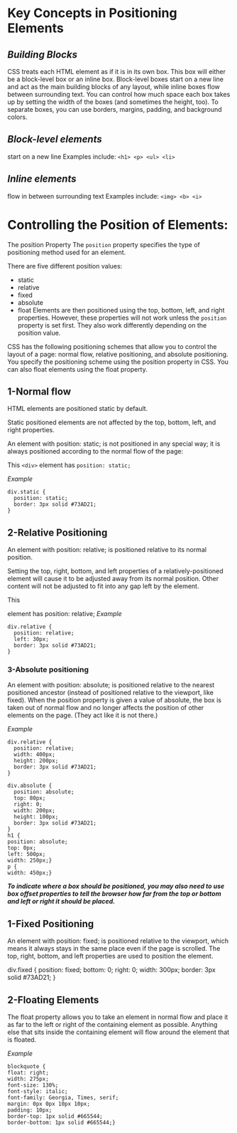 # Key Concepts in Positioning Elements
## *Building Blocks*

CSS treats each HTML element as if it is in its own box. This box will either be a block-level box or an inline box. Block-level boxes start on a new line and act as the main building blocks of any layout, while inline boxes flow between surrounding text. You can control how much space each box takes up by setting the width of the boxes (and sometimes the height, too). To separate boxes, you can use borders, margins, padding, and background colors.

## *Block-level elements*

start on a new line Examples include: `<h1> <p> <ul> <li>`

## *Inline elements*

flow in between surrounding text Examples include: `<img> <b> <i>`

# Controlling the Position of Elements:
The position Property The `position` property specifies the type of positioning method used for an element.

There are five different position values:

- static
- relative
- fixed
- absolute
- float
Elements are then positioned using the top, bottom, left, and right properties. However, these properties will not work unless the `position` property is set first. They also work differently depending on the position value.

CSS has the following positioning schemes that allow you to control
the layout of a page: normal flow, relative positioning, and absolute
positioning. You specify the positioning scheme using the position
property in CSS. You can also float elements using the float property.



## 1-Normal flow
HTML elements are positioned static by default.

Static positioned elements are not affected by the top, bottom, left, and right properties.

An element with position: static; is not positioned in any special way; it is always positioned according to the normal flow of the page:

This `<div>` element has `position: static;`

*Example*

```  
div.static {
  position: static;
  border: 3px solid #73AD21;
}
```
## 2-Relative Positioning
An element with position: relative; is positioned relative to its normal position.

Setting the top, right, bottom, and left properties of a relatively-positioned element will cause it to be adjusted away from its normal position. Other content will not be adjusted to fit into any gap left by the element.

This

element has position: relative;
*Example*

```
div.relative {
  position: relative;
  left: 30px;
  border: 3px solid #73AD21;
}
```
### 3-Absolute positioning
An element with position: absolute; is positioned relative to the nearest positioned ancestor (instead of positioned relative to the viewport, like fixed). When the position property is given a value of absolute, the box is taken out of normal flow and no longer affects the position of other elements on the page. (They act like it is not there.)

*Example*

```
div.relative {
  position: relative;
  width: 400px;
  height: 200px;
  border: 3px solid #73AD21;
}

div.absolute {
  position: absolute;
  top: 80px;
  right: 0;
  width: 200px;
  height: 100px;
  border: 3px solid #73AD21;
}
h1 {
position: absolute;
top: 0px;
left: 500px;
width: 250px;}
p {
width: 450px;}
```

***To indicate where a box should be positioned, you may also need to use
box offset properties to tell the browser how far from the top or bottom
and left or right it should be placed.***

## 1-Fixed Positioning
An element with position: fixed; is positioned relative to the viewport, which means it always stays in the same place even if the page is scrolled. The top, right, bottom, and left properties are used to position the element.

div.fixed {
  position: fixed;
  bottom: 0;
  right: 0;
  width: 300px;
  border: 3px solid #73AD21;
}
## 2-Floating Elements
The float property allows you to take an element in normal flow and place it as far to the left or right of the containing element as possible. Anything else that sits inside the containing element will flow around the element that is floated.

*Example*

```
blockquote {
float: right;
width: 275px;
font-size: 130%;
font-style: italic;
font-family: Georgia, Times, serif;
margin: 0px 0px 10px 10px;
padding: 10px;
border-top: 1px solid #665544;
border-bottom: 1px solid #665544;}
```